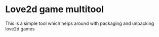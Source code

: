 # Love2d game multitool

This is a simple tool which helps around with packaging and unpacking love2d games
